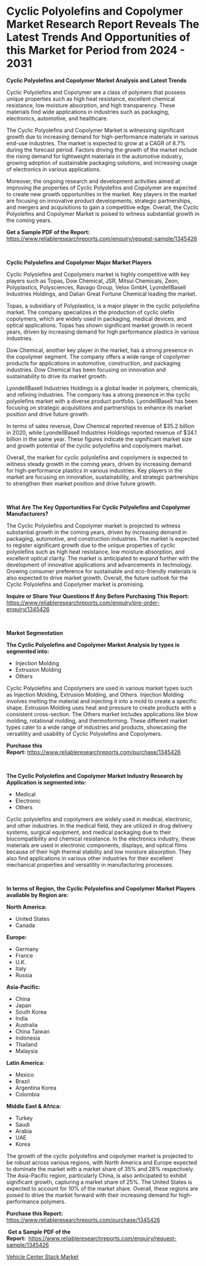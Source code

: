 <p><h1>Cyclic Polyolefins and Copolymer Market Research Report Reveals The Latest Trends And Opportunities of this Market for Period from 2024 - 2031</h1></p><p><strong>Cyclic Polyolefins and Copolymer Market Analysis and Latest Trends</strong></p>
<p><p>Cyclic Polyolefins and Copolymer are a class of polymers that possess unique properties such as high heat resistance, excellent chemical resistance, low moisture absorption, and high transparency. These materials find wide applications in industries such as packaging, electronics, automotive, and healthcare.</p><p>The Cyclic Polyolefins and Copolymer Market is witnessing significant growth due to increasing demand for high-performance materials in various end-use industries. The market is expected to grow at a CAGR of 8.7% during the forecast period. Factors driving the growth of the market include the rising demand for lightweight materials in the automotive industry, growing adoption of sustainable packaging solutions, and increasing usage of electronics in various applications.</p><p>Moreover, the ongoing research and development activities aimed at improving the properties of Cyclic Polyolefins and Copolymer are expected to create new growth opportunities in the market. Key players in the market are focusing on innovative product developments, strategic partnerships, and mergers and acquisitions to gain a competitive edge. Overall, the Cyclic Polyolefins and Copolymer Market is poised to witness substantial growth in the coming years.</p></p>
<p><strong>Get a Sample PDF of the Report:&nbsp;</strong> <a href="https://www.reliableresearchreports.com/enquiry/request-sample/1345426">https://www.reliableresearchreports.com/enquiry/request-sample/1345426</a></p>
<p>&nbsp;</p>
<p><strong>Cyclic Polyolefins and Copolymer Major Market Players</strong></p>
<p><p>Cyclic Polyolefins and Copolymers market is highly competitive with key players such as Topas, Dow Chemical, JSR, Mitsui Chemicals, Zeon, Polyplastics, Polysciences, Ravago Group, Velox GmbH, LyondellBasell Industries Holdings, and Dalian Great Fortune Chemical leading the market.</p><p>Topas, a subsidiary of Polyplastics, is a major player in the cyclic polyolefins market. The company specializes in the production of cyclic olefin copolymers, which are widely used in packaging, medical devices, and optical applications. Topas has shown significant market growth in recent years, driven by increasing demand for high performance plastics in various industries.</p><p>Dow Chemical, another key player in the market, has a strong presence in the copolymer segment. The company offers a wide range of copolymer products for applications in automotive, construction, and packaging industries. Dow Chemical has been focusing on innovation and sustainability to drive its market growth.</p><p>LyondellBasell Industries Holdings is a global leader in polymers, chemicals, and refining industries. The company has a strong presence in the cyclic polyolefins market with a diverse product portfolio. LyondellBasell has been focusing on strategic acquisitions and partnerships to enhance its market position and drive future growth.</p><p>In terms of sales revenue, Dow Chemical reported revenue of $35.2 billion in 2020, while LyondellBasell Industries Holdings reported revenue of $34.1 billion in the same year. These figures indicate the significant market size and growth potential of the cyclic polyolefins and copolymers market.</p><p>Overall, the market for cyclic polyolefins and copolymers is expected to witness steady growth in the coming years, driven by increasing demand for high-performance plastics in various industries. Key players in the market are focusing on innovation, sustainability, and strategic partnerships to strengthen their market position and drive future growth.</p></p>
<p>&nbsp;</p>
<p><strong>What Are The Key Opportunities For Cyclic Polyolefins and Copolymer Manufacturers?</strong></p>
<p><p>The Cyclic Polyolefins and Copolymer market is projected to witness substantial growth in the coming years, driven by increasing demand in packaging, automotive, and construction industries. The market is expected to register significant growth due to the unique properties of cyclic polyolefins such as high heat resistance, low moisture absorption, and excellent optical clarity. The market is anticipated to expand further with the development of innovative applications and advancements in technology. Growing consumer preference for sustainable and eco-friendly materials is also expected to drive market growth. Overall, the future outlook for the Cyclic Polyolefins and Copolymer market is promising.</p></p>
<p><strong>Inquire or Share Your Questions If Any Before Purchasing This Report:</strong> <a href="https://www.reliableresearchreports.com/enquiry/pre-order-enquiry/1345426">https://www.reliableresearchreports.com/enquiry/pre-order-enquiry/1345426</a></p>
<p>&nbsp;</p>
<p><strong>Market Segmentation</strong></p>
<p><strong>The Cyclic Polyolefins and Copolymer Market Analysis by types is segmented into:</strong></p>
<p><ul><li>Injection Molding</li><li>Extrusion Molding</li><li>Others</li></ul></p>
<p><p>Cyclic Polyolefins and Copolymers are used in various market types such as Injection Molding, Extrusion Molding, and Others. Injection Molding involves melting the material and injecting it into a mold to create a specific shape. Extrusion Molding uses heat and pressure to create products with a consistent cross-section. The Others market includes applications like blow molding, rotational molding, and thermoforming. These different market types cater to a wide range of industries and products, showcasing the versatility and usability of Cyclic Polyolefins and Copolymers.</p></p>
<p><strong>Purchase this Report:&nbsp;</strong><a href="https://www.reliableresearchreports.com/purchase/1345426">https://www.reliableresearchreports.com/purchase/1345426</a></p>
<p>&nbsp;</p>
<p><strong>The Cyclic Polyolefins and Copolymer Market Industry Research by Application is segmented into:</strong></p>
<p><ul><li>Medical</li><li>Electronic</li><li>Others</li></ul></p>
<p><p>Cyclic polyolefins and copolymers are widely used in medical, electronic, and other industries. In the medical field, they are utilized in drug delivery systems, surgical equipment, and medical packaging due to their biocompatibility and chemical resistance. In the electronics industry, these materials are used in electronic components, displays, and optical films because of their high thermal stability and low moisture absorption. They also find applications in various other industries for their excellent mechanical properties and versatility in manufacturing processes.</p></p>
<p>&nbsp;</p>
<p><strong>In terms of Region, the Cyclic Polyolefins and Copolymer Market Players available by Region are:</strong></p>
<p>
    <p> <strong> North America: </strong>
        <ul>
            <li>United States</li>
            <li>Canada</li>
        </ul>
        </p> 
    <p> <strong> Europe: </strong>
        <ul>
            <li>Germany</li>
            <li>France</li>
            <li>U.K.</li>
            <li>Italy</li>
            <li>Russia</li>
        </ul>
        </p> 
    <p> <strong> Asia-Pacific: </strong>
        <ul>
            <li>China</li>
            <li>Japan</li>
            <li>South Korea</li>
            <li>India</li>
            <li>Australia</li>
            <li>China Taiwan</li>
            <li>Indonesia</li>
            <li>Thailand</li>
            <li>Malaysia</li>
        </ul>
        </p> 
    <p> <strong> Latin America: </strong>
        <ul>
            <li>Mexico</li>
            <li>Brazil</li>
            <li>Argentina Korea</li>
            <li>Colombia</li>
        </ul>
        </p> 
    <p> <strong> Middle East & Africa: </strong>
        <ul>
            <li>Turkey</li>
            <li>Saudi</li>
            <li>Arabia</li>
            <li>UAE</li>
            <li>Korea</li>
        </ul>
    </p>
    </p>
<p><p>The growth of the cyclic polyolefins and copolymer market is projected to be robust across various regions, with North America and Europe expected to dominate the market with a market share of 35% and 28% respectively. The Asia-Pacific region, particularly China, is also anticipated to exhibit significant growth, capturing a market share of 25%. The United States is expected to account for 10% of the market share. Overall, these regions are poised to drive the market forward with their increasing demand for high-performance polymers.</p></p>
<p><strong>Purchase this Report: </strong><a href="https://www.reliableresearchreports.com/purchase/1345426">https://www.reliableresearchreports.com/purchase/1345426</a></p>
<p>&nbsp;<strong>Get a Sample PDF of the Report:&nbsp;&nbsp;</strong><a href="https://www.reliableresearchreports.com/enquiry/request-sample/1345426">https://www.reliableresearchreports.com/enquiry/request-sample/1345426</a></p>
<p><strong></strong></p>
<p><p><a href="https://noble-drawer-34c.notion.site/Vehicle-Center-Stack-Market-Size-Furnishes-Valuable-Information-Encompassing-Market-Share-Market-Tr-28182b348b7c4e98a4a521f757127da0">Vehicle Center Stack Market</a></p></p>